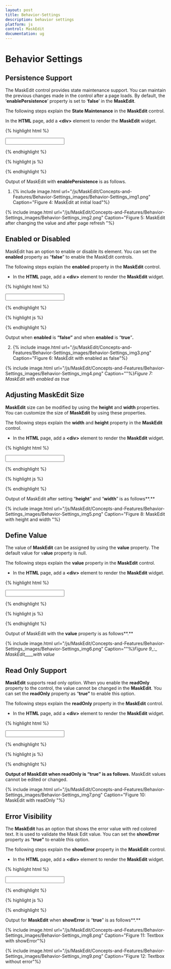 ```yaml
---
layout: post
title: Behavior-Settings
description: behavior settings
platform: js
control: MaskEdit
documentation: ug
---
```


# Behavior Settings

## Persistence Support

The MaskEdit control provides state maintenance support. You can maintain the previous changes made in the control after a page loads. By default, the ‘**enablePersistence**’ property is set to ‘**false**’ in the **MaskEdit**.

The following steps explain the **State Maintenance** in the **MaskEdit** control.

 In the **HTML** page, add a **&lt;div&gt;** element to render the **MaskEdit** widget. 

{% highlight html %}

<input id="maskedit" type="text" />
    
{% endhighlight %}

{% highlight js %}

<script type="text/javascript">
        $(function () {
        $("#maskedit").ejMaskEdit(
        {
            name: "mask",
            inputMode: ej.InputMode.Text,
            maskFormat: "99-999-99999",
            enablePersistence: true,
        });
    });
</script>

{% endhighlight %}


Output of MaskEdit with **enablePersistence** is as follows. 



1. {% include image.html url="/js/MaskEdit/Concepts-and-Features/Behavior-Settings_images/Behavior-Settings_img1.png" Caption="Figure 4: MaskEdit at initial load"%}

{% include image.html url="/js/MaskEdit/Concepts-and-Features/Behavior-Settings_images/Behavior-Settings_img2.png" Caption="Figure 5: MaskEdit after changing the value and after page refresh "%}

## Enabled or Disabled

MaskEdit has an option to enable or disable its element. You can set the **enabled** property as “**false**” to enable the MaskEdit controls.

The following steps explain the **enabled** property in the **MaskEdit** control.

* In the **HTML** page, add a **&lt;div&gt;** element to render the **MaskEdit** widget. 



{% highlight html %}

<input id="maskedit" type="text" />
    
{% endhighlight %}

{% highlight js %}

<script type="text/javascript">
        $(function () {
        $("#maskedit").ejMaskEdit(
        {
            name: "mask",
            inputMode: ej.InputMode.Text,
            maskFormat: "99-999-99999",
            enabled: false,
        });
    });
</script>

{% endhighlight %}


Output when **enabled** is **“false”** and when **enabled** is “**true**”**.**

2. {% include image.html url="/js/MaskEdit/Concepts-and-Features/Behavior-Settings_images/Behavior-Settings_img3.png" Caption="Figure 6: MaskEdit with enabled as false"%}

{% include image.html url="/js/MaskEdit/Concepts-and-Features/Behavior-Settings_images/Behavior-Settings_img4.png" Caption=""%}_Figure 7: MaskEdit with enabled as true_

## Adjusting MaskEdit Size

**MaskEdit** size can be modified by using the **height** and **width** properties. You can customize the size of **MaskEdit** by using these properties.

The following steps explain the **width** and **height** property in the **MaskEdit** control.

* In the **HTML** page, add a **&lt;div&gt;** element to render the **MaskEdit** widget. 


{% highlight html %}

<input id="maskedit" type="text" />
    
{% endhighlight %}

{% highlight js %}

<script type="text/javascript">
        $(function () {
        $("#maskedit").ejMaskEdit(
        {
            name: "mask",
            inputMode: ej.InputMode.Text,
            maskFormat: "99-999-99999",
            width: 150,
            height: 50
        });
    });
</script>

{% endhighlight %}




Output of MaskEdit after setting “**height**” and “**width**” is as follows**.**



{% include image.html url="/js/MaskEdit/Concepts-and-Features/Behavior-Settings_images/Behavior-Settings_img5.png" Caption="Figure 8: MaskEdit with height and width                                            		"%}

## Define Value

The value of **MaskEdit** can be assigned by using the **value** property. The default value for v**alue** property is null.

The following steps explain the **value** property in the **MaskEdit** control.

* In the **HTML** page, add a **&lt;div&gt;** element to render the **MaskEdit** widget. 


{% highlight html %}

<input id="maskedit" type="text" />
    
{% endhighlight %}

{% highlight js %}

<script type="text/javascript">
        $(function () {
        $("#maskedit").ejMaskEdit(
        {
            name: "mask",
            inputMode: ej.InputMode.Text,
            maskFormat: "99-999-99999",
            value: "1234567890",
        });
    });
</script>

{% endhighlight %}




Output of MaskEdit with the **value** property is as follows**.**



{% include image.html url="/js/MaskEdit/Concepts-and-Features/Behavior-Settings_images/Behavior-Settings_img6.png" Caption=""%}_Figure_ _9__:_ _MaskEdit____with value_

## Read Only Support

**MaskEdit** supports read only option. When you enable the **readOnly** property to the control, the value cannot be changed in the **MaskEdit**. You can set the **readOnly** property as “**true”** to enable this option.

The following steps explain the **readOnly** property in the **MaskEdit** control.

* In the **HTML** page, add a **&lt;div&gt;** element to render the **MaskEdit** widget. 


{% highlight html %}

<input i="maskedit" type="text" />
    
{% endhighlight %}

{% highlight js %}

<script type="text/javascript">
        $(function () {
        $("#maskedit").ejMaskEdit(
        {
            name: "mask",
            inputMode: ej.InputMode.Text,
            maskFormat: "99-999-99999",
            value: "123456",
            readOnly: true
        });
    });
</script>

{% endhighlight %}


****Output of **MaskEdit** when r**eadOnly** is “**true**” is as follows**.** MaskEdit values cannot be edited or changed.



{% include image.html url="/js/MaskEdit/Concepts-and-Features/Behavior-Settings_images/Behavior-Settings_img7.png" Caption="Figure 10: MaskEdit with readOnly		"%}

## Error Visibility

The **MaskEdit** has an option that shows the error value with red colored text. It is used to validate the Mask Edit value. You can set the **showError** property as “**true”** to enable this option.

The following steps explain the **showError** property in the **MaskEdit** control.

* In the **HTML** page, add a **&lt;div&gt;** element to render the **MaskEdit** widget. 


{% highlight html %}

<input id="maskedit" type="text" />
    
{% endhighlight %}

{% highlight js %}

<script type="text/javascript">
        $(function () {
        $("#maskedit").ejMaskEdit(
        {
            name: "mask",
            inputMode: ej.InputMode.Text,
            maskFormat: "99-999-99999",
            value: "123456",
            showError: true
        });
    });
</script>

{% endhighlight %}




Output for **MaskEdit** when **showError** is “**true**” is as follows**.** 



{% include image.html url="/js/MaskEdit/Concepts-and-Features/Behavior-Settings_images/Behavior-Settings_img8.png" Caption="Figure 11: Textbox with showError"%}

{% include image.html url="/js/MaskEdit/Concepts-and-Features/Behavior-Settings_images/Behavior-Settings_img9.png" Caption="Figure 12: Textbox without error"%}

